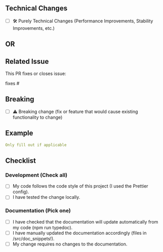 <!--- This project only accepts pull requests related to open issues -->
<!--- The only exception are purely technical Improvements ((Performance Improvements, Stability Improvements, Build Changes, GH Workflow Changes, etc.)) -->
<!--- Keep in mind this is probably (around 90%) not what you want and is mainly only for maintainers of the project -->
## Technical Changes

<!--- You need to check this checkbox for the correct workflow if your change is purely technical -->

-   [ ] 🛠 Purely Technical Changes (Performance Improvements, Stability Improvements, etc.)

## OR

## Related Issue

<!--- If suggesting a new feature or change, please open a "New Feature" issue -->
<!--- If fixing a bug, please open a "Bug" issue describing it with steps to reproduce -->
<!--- Please link to the issue here -->

This PR fixes or closes issue: 
<!--- One PR can fix multiple issues (only one feature but maybe multiple bugs as side effect). -->
<!--- Copy as many times as you need. -->
fixes #

## Breaking

<!--- Is your addition a Breaking Change? (= fix or feature that would cause existing functionality to change) -->
<!--- Does it maybe change the "YAML Interface" the end user interacts with or change? -->
<!--- Or does it change what is happening in the 'end product' dashboard of the users? -->
<!--- Or anything else? -->

-   [ ] ⚠️ Breaking change (fix or feature that would cause existing functionality to change)

## Example

<!--- Does your change or add something for the "YAML Interface" the end user interacts with? -->
<!--- If yes please provide an example? -->

```yaml
Only fill out if applicable
```

## Checklist

<!--- Go over all the following points, and put an `x` in all the boxes that apply. -->
<!--- If you're unsure about any of these, don't hesitate to ask. We're here to help! -->

### Development (Check all)

-   [ ] My code follows the code style of this project (I used the Prettier config).
-   [ ] I have tested the change locally.

### Documentation (Pick one)

-   [ ] I have checked that the documentation will update automatically from my code (npm run typedoc).
-   [ ] I have manually updated the documentation accordingly (files in /src/doc_snippets!).
-   [ ] My change requires no changes to the documentation.
